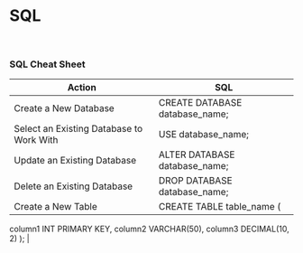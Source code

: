 # SQL

<br>

### SQL Cheat Sheet

| Action | SQL |
| - | - |
| Create a New Database | CREATE DATABASE database_name; |
| Select an Existing Database to Work With | USE database_name; |
| Update an Existing Database | ALTER DATABASE database_name; |
| Delete an Existing Database | DROP DATABASE database_name; |
| Create a New Table | CREATE TABLE table_name (
  column1 INT PRIMARY KEY,
  column2 VARCHAR(50),
  column3 DECIMAL(10, 2)
); |



